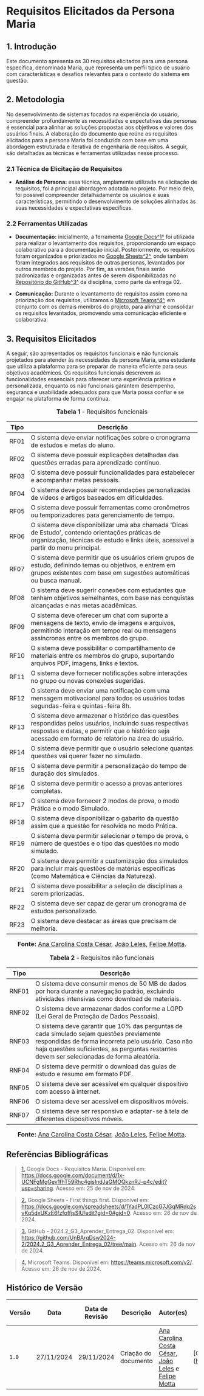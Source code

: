 # Requisitos Elicitados da Persona Maria

## 1. Introdução

Este documento apresenta os 30 requisitos elicitados para uma persona específica, denominada Maria, que representa um perfil típico de usuário com características e desafios relevantes para o contexto do sistema em questão.

## 2. Metodologia

No desenvolvimento de sistemas focados na experiência do usuário, compreender profundamente as necessidades e expectativas das personas é essencial para alinhar as soluções propostas aos objetivos e valores dos usuários finais. A elaboração do documento que reúne os requisitos elicitados para a persona Maria foi conduzida com base em uma abordagem estruturada e iterativa de engenharia de requisitos. A seguir, são detalhadas as técnicas e ferramentas utilizadas nesse processo.

### 2.1 Técnica de Elicitação de Requisitos

- **Análise de Persona:** essa técnica, amplamente utilizada na elicitação de requisitos, foi a principal abordagem adotada no projeto. Por meio dela, foi possível compreender detalhadamente os usuários e suas características, permitindo o desenvolvimento de soluções alinhadas às suas necessidades e expectativas específicas.

### 2.2 Ferramentas Utilizadas

- **Documentação:** inicialmente, a ferramenta [Google Docs](https://docs.google.com/document/d/1x-UCNFgMgGev1fhT59Rhc4gisIndJaGMOQkznRJ-p4c/edit?usp=sharing)<a id="anchor_1" href="#REF1">^1^</a> foi utilizada para realizar o levantamento dos requisitos, proporcionando um espaço colaborativo para a documentação inicial. Posteriormente, os requisitos foram organizados e priorizados no [Google Sheets](https://docs.google.com/spreadsheets/d/1YadPL0ICzcG7JGqMRdq2svKq5dxUKzE6fzfoffjsSlU/edit?gid=0#gid=0)<a id="anchor_2" href="#REF2">^2^</a>, onde também foram integrados aos requisitos de outras personas, levantados por outros membros do projeto. Por fim, as versões finais serão padronizadas e organizadas antes de serem disponibilizadas no [Repositório do GitHub](https://github.com/UnBArqDsw2024-2/2024.2_G3_Aprender_Entrega_02/tree/main)<a id="anchor_3" href="#REF3">^3^</a> da disciplina, como parte da entrega 02.

- **Comunicação:** Durante o levantamento de requisitos assim como na priorização dos requisitos, utilizamos o [Microsoft Teams](https://teams.microsoft.com/v2/)<a id="anchor_4" href="#REF4">^4^</a>, em conjunto com os demais membros do projeto, para alinhar e consolidar os requisitos levantados, promovendo uma comunicação eficiente e colaborativa.

## 3. Requisitos Elicitados

A seguir, são apresentados os requisitos funcionais e não funcionais projetados para atender às necessidades da persona Maria, uma estudante que utiliza a plataforma para se preparar de maneira eficiente para seus objetivos acadêmicos. Os requisitos funcionais descrevem as funcionalidades essenciais para oferecer uma experiência prática e personalizada, enquanto os não funcionais garantem desempenho, segurança e usabilidade adequados para que Maria possa confiar e se engajar na plataforma de forma contínua.

<center>
<font size="3"><p style="text-align: center"><b>Tabela 1</b> - Requisitos funcionais</p></font>

| Tipo  | Descrição                                                                                           |
|-------|-----------------------------------------------------------------------------------------------------|
| RF01  | O sistema deve enviar notificações sobre o cronograma de estudos e metas do aluno.                  |
| RF02  | O sistema deve possuir explicações detalhadas das questões erradas para aprendizado contínuo.       |
| RF03  | O sistema deve possuir funcionalidades para estabelecer e acompanhar metas pessoais.                |                 |
| RF04  | O sistema deve possuir recomendações personalizadas de vídeos e artigos baseados em dificuldades.   |
| RF05  | O sistema deve possuir ferramentas como cronômetros ou temporizadores para gerenciamento de tempo.  |
| RF06  | O sistema deve disponibilizar uma aba chamada 'Dicas de Estudo', contendo orientações práticas de organização, técnicas de estudo e links úteis, acessível a partir do menu principal.|
| RF07  | O sistema deve permitir que os usuários criem grupos de estudo, definindo temas ou objetivos, e entrem em grupos existentes com base em sugestões automáticas ou busca manual.|
| RF08  | O sistema deve sugerir conexões com estudantes que tenham objetivos semelhantes, com base nas conquistas alcançadas e nas metas acadêmicas.|
| RF09  | O sistema deve oferecer um chat com suporte a mensagens de texto, envio de imagens e arquivos, permitindo interação em tempo real ou mensagens assíncronas entre os membros do grupo.|
| RF10  | O sistema deve possibilitar o compartilhamento de materiais entre os membros do grupo, suportando arquivos PDF, imagens, links e textos.|
| RF11  | O sistema deve fornecer notificações sobre interações no grupo ou novas conexões sugeridas.  |
| RF12  | O sistema deve enviar uma notificação com uma mensagem motivacional para todos os usuários todas segundas-feira e quintas-feira 8h.|
| RF13  | O sistema deve armazenar o histórico das questões respondidas pelos usuários, incluindo suas respectivas respostas e datas, e permitir que o histórico seja acessado em formato de relatório na área do usuário.|
| RF14  | O sistema deve permitir que o usuário selecione quantas questões vai querer fazer no simulado. |                 |
| RF15  | O sistema deve permitir a personalização do tempo de duração dos simulados.|
| RF16  | O sistema deve permitir o acesso a provas anteriores completas.|
| RF17  | O sistema deve fornecer 2 modos de prova, o modo Prática e o modo Simulado.|
| RF18  | O sistema deve disponibilizar o gabarito da questão assim que a questão for resolvida no modo Prática.|
| RF19  | O sistema deve permitir selecionar o tempo de prova, o número de questões e o tipo das questões no modo simulado.|
| RF20  | O sistema deve permitir a customização dos simulados para incluir mais questões de matérias específicas (como Matemática e Ciências da Natureza).|
| RF21  | O sistema deve possibilitar a seleção de disciplinas a serem priorizadas.|
| RF22  |O sistema deve ser capaz de gerar um cronograma de estudos personalizado. |
| RF23  |O sistema deve destacar as áreas que precisam de melhoria. |

<font size="3"><p style="text-align: center"><b>Fonte:</b> [Ana Carolina Costa César](https://github.com/CarolCoCe), [João Leles](https://github.com/joao-artl), [Felipe Motta](https://github.com/M0tt1nh4).</p></font>
</center>


<center>
<font size="3"><p style="text-align: center"><b>Tabela 2</b> - Requisitos não funcionais</p></font>

| Tipo  | Descrição                                                                                           |
|-------|-----------------------------------------------------------------------------------------------------|
| RNF01  | O sistema deve consumir menos de 50 MB de dados por hora durante a navegação padrão, excluindo atividades intensivas como download de materiais.                  |
| RNF02  | O sistema deve armazenar dados conforme a LGPD (Lei Geral de Proteção de Dados Pessoais).      |
| RNF03  | O sistema deve garantir que 10% das perguntas de cada simulado sejam questões previamente respondidas de forma incorreta pelo usuário. Caso não haja questões suficientes, as perguntas restantes devem ser selecionadas de forma aleatória.                |
| RNF04  | O sistema deve permitir o download das guias de estudo e resumo em formato PDF. |
| RNF05  | O sistema deve ser acessível em qualquer dispositivo com acesso à internet.|
| RNF06  | O sistema deve ser acessível em dispositivos móveis.|
| RNF07  | O sistema deve ser responsivo e adaptar-se à tela de diferentes dispositivos móveis.|

<font size="3"><p style="text-align: center"><b>Fonte:</b> [Ana Carolina Costa César](https://github.com/CarolCoCe), [João Leles](https://github.com/joao-artl), [Felipe Motta](https://github.com/M0tt1nh4).</p></font>
</center>

## Referências Bibliográficas

> <a id="REF1" href="#anchor_1">1.</a> Google Docs - Requisitos Maria. Disponível em: <https://docs.google.com/document/d/1x-UCNFgMgGev1fhT59Rhc4gisIndJaGMOQkznRJ-p4c/edit?usp=sharing>. Acesso em: 25 de nov de 2024.

> <a id="REF2" href="#anchor_2">2.</a> Google Sheets - First things first. Disponível em: <https://docs.google.com/spreadsheets/d/1YadPL0ICzcG7JGqMRdq2svKq5dxUKzE6fzfoffjsSlU/edit?gid=0#gid=0>. Acesso em: 26 de nov de 2024.

> <a id="REF3" href="#anchor_3">3.</a> GitHub - 2024.2_G3_Aprender_Entrega_02. Disponível em: <https://github.com/UnBArqDsw2024-2/2024.2_G3_Aprender_Entrega_02/tree/main>. Acesso em: 26 de nov de 2024.

> <a id="REF4" href="#anchor_4">4.</a> Microsoft Teams. Disponível em: <https://teams.microsoft.com/v2/>. Acesso em: 26 de nov de 2024.

## Histórico de Versão

| Versão | Data | Data de Revisão | Descrição | Autor(es) | Revisor(es) | Detalhes da revisão |
| ------ | -------- | -------- | ----------------- | ------------------------- | ------------------------- | ------------------------- |
| `1.0` | 27/11/2024 | 29/11/2024 | Criação do documento | [Ana Carolina Costa César](https://github.com/CarolCoCe), [João Leles](https://github.com/joao-artl) e [Felipe Motta](https://github.com/M0tt1nh4) | [Giovanni Giampauli](https://github.com/giovanniacg | Tudo ok |
